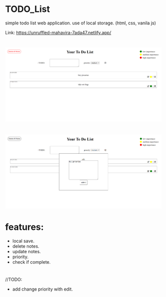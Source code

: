 # TODO_List
simple todo list web application. use of local storage. (html, css, vanila js)

Link: https://unruffled-mahavira-7ada47.netlify.app/

# 
![alt text](https://github.com/ArielMoi/TODO_List/blob/main/styles/screenshot.png)

#
![alt text](https://github.com/ArielMoi/TODO_List/blob/main/styles/screenshot-edit.png)

# features:
- local save.
- delete notes.
- update notes.
- priority.
- check if complete.

#
//TODO:
- add change priority with edit.
